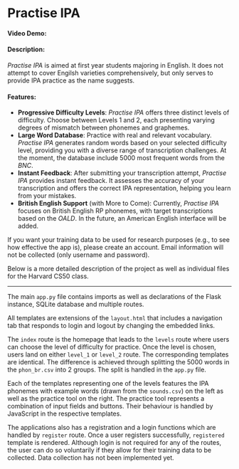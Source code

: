 # Practise IPA
#### Video Demo:  <URL HERE>
#### Description:

*Practise IPA* is aimed at first year students majoring in English. It does not attempt to cover Engilsh varieties comprehensively, but only serves to provide IPA practice as the name suggests.

#### Features:

- **Progressive Difficulty Levels**: *Practise IPA* offers three distinct levels of difficulty. Choose between Levels 1 and 2, each presenting varying degrees of mismatch between phonemes and graphemes.
- **Large Word Database**: Practice with real and relevant vocabulary. *Practise IPA* generates random words based on your selected difficulty level, providing you with a diverse range of transcription challenges. At the moment, the database include 5000 most frequent words from the *BNC*.
- **Instant Feedback**: After submitting your transcription attempt, *Practise IPA* provides instant feedback. It assesses the accuracy of your transcription and offers the correct IPA representation, helping you learn from your mistakes.
- **British English Support** (with More to Come): Currently, *Practise IPA* focuses on British English RP phonemes, with target transcriptions based on the *OALD*. In the future, an American English interface will be added.

If you want your training data to be used for research purposes (e.g., to see how effective the app is), please create an account. Email information will not be collected (only username and password). 

Below is a more detailed description of the project as well as individual files for the Harvard CS50 class.

-----------------------------

The main `app.py` file contains imports as well as declarations of the Flask instance, SQLite database and multiple routes.

All templates are extensions of the `layout.html` that includes a navigation tab that responds to login and logout by changing the embedded links.

The `index` route is the homepage that leads to the `levels` route where users can choose the level of difficulty for practice. Once the level is chosen, users land on either `level_1` or `level_2` route. The corresponding templates are identical.
The difference is achieved through splitting the 5000 words in the `phon_br.csv` into 2 groups. The split is handled in the `app.py` file.

Each of the templates representing one of the levels features the IPA phonemes with example words (drawn from the `sounds.csv`) on the left as well as the practice tool on the right.
The practice tool represents a combination of input fields and buttons. Their behaviour is handled by JavaScript in the respective templates.

The applications also has a registration and a login functions which are handled by `register` route. Once a user registers successfully, `registered` template is rendered. Although login is not required for any of the routes, the user can do so voluntarily if they allow for their training data to be collected. Data collection has not been implemented yet.

